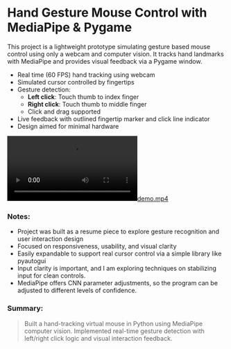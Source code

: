 # Hand Gesture Mouse Control with MediaPipe & Pygame

This project is a lightweight prototype simulating gesture based mouse control using only a webcam and computer vision. It tracks hand landmarks with MediaPipe and provides visual feedback via a Pygame window.

- Real time (60 FPS) hand tracking using webcam
- Simulated cursor controlled by fingertips
- Gesture detection:
  - **Left click**: Touch thumb to index finger
  - **Right click**: Touch thumb to middle finger
  - Click and drag supported
- Live feedback with outlined fingertip marker and click line indicator
- Design aimed for minimal hardware

[![demo.mp4](demo.mp4)](https://github.com/rhambrick/handGestures/blob/main/Demo.mp4)

### Notes:
- Project was built as a resume piece to explore gesture recognition and user interaction design
- Focused on responsiveness, usability, and visual clarity
- Easily expandable to support real cursor control via a simple library like pyautogui
- Input clarity is important, and I am exploring techniques on stabilizing input for clean controls.
- MediaPipe offers CNN parameter adjustments, so the program can be adjusted to different levels of confidence.

### Summary:
> Built a hand-tracking virtual mouse in Python using MediaPipe computer vision. Implemented real-time gesture detection with left/right click logic and visual interaction feedback.
